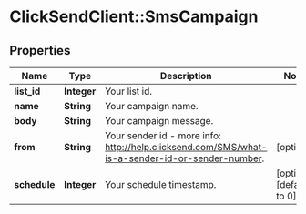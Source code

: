 # ClickSendClient::SmsCampaign

## Properties
Name | Type | Description | Notes
------------ | ------------- | ------------- | -------------
**list_id** | **Integer** | Your list id. | 
**name** | **String** | Your campaign name. | 
**body** | **String** | Your campaign message. | 
**from** | **String** | Your sender id - more info: http://help.clicksend.com/SMS/what-is-a-sender-id-or-sender-number. | [optional] 
**schedule** | **Integer** | Your schedule timestamp. | [optional] [default to 0]


